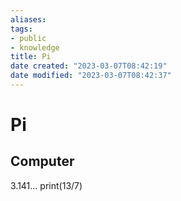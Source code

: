 ```yaml
---
aliases: 
tags: 
- public
- knowledge
title: Pi
date created: "2023-03-07T08:42:19"
date modified: "2023-03-07T08:42:37"
---
```


# Pi

## Computer
3.141…
print(13/7)


